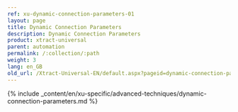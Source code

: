 ```yaml
---
ref: xu-dynamic-connection-parameters-01
layout: page
title: Dynamic Connection Parameters
description: Dynamic Connection Parameters
product: xtract-universal
parent: automation
permalink: /:collection/:path
weight: 3
lang: en_GB
old_url: /Xtract-Universal-EN/default.aspx?pageid=dynamic-connection-parameters
---
```

{% include _content/en/xu-specific/advanced-techniques/dynamic-connection-parameters.md %}
